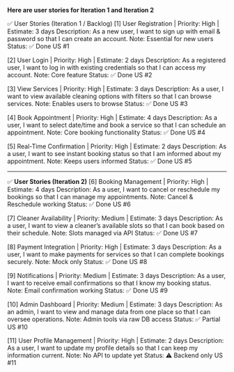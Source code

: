 **Here are user stories for Iteration 1 and Iteration 2**

✅ User Stories (Iteration 1 / Backlog)
[1] User Registration | Priority: High | Estimate: 3 days
Description: As a new user, I want to sign up with email & password so that I can create an account.
Note: Essential for new users
Status: ✅ Done
US #1

[2] User Login | Priority: High | Estimate: 2 days
Description: As a registered user, I want to log in with existing credentials so that I can access my account.
Note: Core feature
Status: ✅ Done
US #2

[3] View Services | Priority: High | Estimate: 3 days
Description: As a user, I want to view available cleaning options with filters so that I can browse services.
Note: Enables users to browse
Status: ✅ Done
US #3

[4] Book Appointment | Priority: High | Estimate: 4 days
Description: As a user, I want to select date/time and book a service so that I can schedule an appointment.
Note: Core booking functionality
Status: ✅ Done
US #4

[5] Real-Time Confirmation | Priority: High | Estimate: 2 days
Description: As a user, I want to see instant booking status so that I am informed about my appointment.
Note: Keeps users informed
Status: ✅ Done
US #5

---

✅ **User Stories (Iteration 2)**
[6] Booking Management | Priority: High | Estimate: 4 days
Description: As a user, I want to cancel or reschedule my bookings so that I can manage my appointments.
Note: Cancel & Reschedule working
Status: ✅ Done
US #6

[7] Cleaner Availability | Priority: Medium | Estimate: 3 days
Description: As a user, I want to view a cleaner’s available slots so that I can book based on their schedule.
Note: Slots managed via API
Status: ✅ Done
US #7

[8] Payment Integration | Priority: High | Estimate: 3 days
Description: As a user, I want to make payments for services so that I can complete bookings securely.
Note: Mock only
Status: ✅ Done
US #8

[9] Notifications | Priority: Medium | Estimate: 3 days
Description: As a user, I want to receive email confirmations so that I know my booking status.
Note: Email confirmation working
Status: ✅ Done
US #9

[10] Admin Dashboard | Priority: Medium | Estimate: 3 days
Description: As an admin, I want to view and manage data from one place so that I can oversee operations.
Note: Admin tools via raw DB access
Status: ✅ Partial
US #10

[11] User Profile Management | Priority: High | Estimate: 2 days
Description: As a user, I want to update my profile details so that I can keep my information current.
Note: No API to update yet
Status: ⚠️ Backend only
US #11
